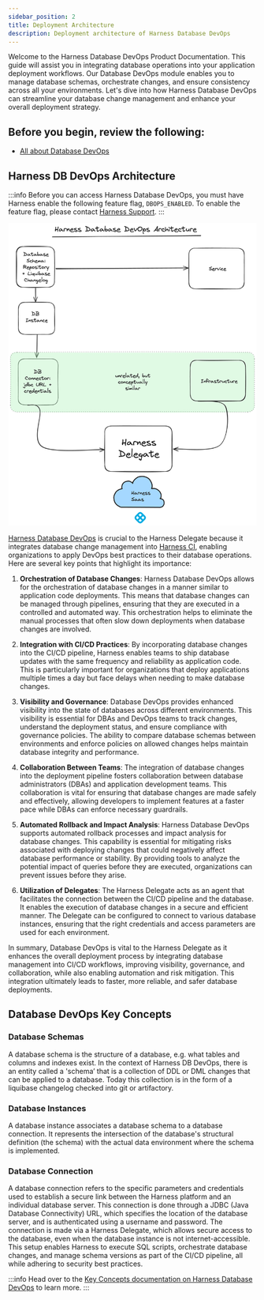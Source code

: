 ```yaml
---
sidebar_position: 2
title: Deployment Architecture
description: Deployment architecture of Harness Database DevOps
---
```


Welcome to the Harness Database DevOps Product Documentation. This guide will assist you in  integrating database operations into your application deployment workflows. Our Database DevOps module enables you to manage database schemas, orchestrate changes, and ensure consistency across all your environments. Let's dive into how Harness Database DevOps can streamline your database change management and enhance your overall deployment strategy.

## Before you begin, review the following:

- [All about Database DevOps](/docs/database-devops/get-started/)

## Harness DB DevOps Architecture


:::info
Before you can access Harness Database DevOps, you must have Harness enable the following feature flag, `DBOPS_ENABLED`. To enable the feature flag, please contact [Harness Support](mailto:support@harness.io).
:::



   ![Harness DB DevOps architecture diagram](./static/database-devops-architecture.png)



[Harness Database DevOps](/docs/database-devops/get-started/overview.md) is crucial to the Harness Delegate because it integrates database change management into [Harness CI](../../continuous-integration/get-started/overview.md), enabling organizations to apply DevOps best practices to their database operations. Here are several key points that highlight its importance:

 1. **Orchestration of Database Changes**: Harness Database DevOps allows for the orchestration of database changes in a manner similar to application code deployments. This means that database changes can be managed through pipelines, ensuring that they are executed in a controlled and automated way. This orchestration helps to eliminate the manual processes that often slow down deployments when database changes are involved.

 2. **Integration with CI/CD Practices**: By incorporating database changes into the CI/CD pipeline, Harness enables teams to ship database updates with the same frequency and reliability as application code. This is particularly important for organizations that deploy applications multiple times a day but face delays when needing to make database changes.

 3. **Visibility and Governance**: Database DevOps provides enhanced visibility into the state of databases across different environments. This visibility is essential for DBAs and DevOps teams to track changes, understand the deployment status, and ensure compliance with governance policies. The ability to compare database schemas between environments and enforce policies on allowed changes helps maintain database integrity and performance.

 4. **Collaboration Between Teams**: The integration of database changes into the deployment pipeline fosters collaboration between database administrators (DBAs) and application development teams. This collaboration is vital for ensuring that database changes are made safely and effectively, allowing developers to implement features at a faster pace while DBAs can enforce necessary guardrails.

 5. **Automated Rollback and Impact Analysis**: Harness Database DevOps supports automated rollback processes and impact analysis for database changes. This capability is essential for mitigating risks associated with deploying changes that could negatively affect database performance or stability. By providing tools to analyze the potential impact of queries before they are executed, organizations can prevent issues before they arise.

 6. **Utilization of Delegates**: The Harness Delegate acts as an agent that facilitates the connection between the CI/CD pipeline and the database. It enables the execution of database changes in a secure and efficient manner. The Delegate can be configured to connect to various database instances, ensuring that the right credentials and access parameters are used for each environment.

In summary, Database DevOps is vital to the Harness Delegate as it enhances the overall deployment process by integrating database management into CI/CD workflows, improving visibility, governance, and collaboration, while also enabling automation and risk mitigation. This integration ultimately leads to faster, more reliable, and safer database deployments.

## Database DevOps Key Concepts

### Database Schemas

A database schema is the structure of a database, e.g. what tables and columns and indexes exist. In the context of Harness DB DevOps, there is an entity called a 'schema’ that is a collection of DDL or DML changes that can be applied to a database. Today this collection is in the form of a liquibase changelog checked into git or artifactory.

### Database Instances 

A database instance associates a database schema to a database connection. It represents the intersection of the database's structural definition (the schema) with the actual data environment where the schema is implemented.

### Database Connection

A database connection refers to the specific parameters and credentials used to establish a secure link between the Harness platform and an individual database server. This connection is done through a JDBC (Java Database Connectivity) URL, which specifies the location of the database server, and is authenticated using a username and password. The connection is made via a Harness Delegate, which allows secure access to the database, even when the database instance is not internet-accessible. This setup enables Harness to execute SQL scripts, orchestrate database changes, and manage schema versions as part of the CI/CD pipeline, all while adhering to security best practices. 

:::info
Head over to the [Key Concepts documentation on Harness Database DevOps](../get-started/key-concepts.md) to learn more.
:::

